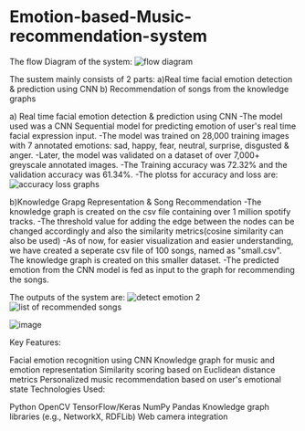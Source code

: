 # Emotion-based-Music-recommendation-system

The flow Diagram of the system:
![flow diagram](https://github.com/prashiljatakiya/Emotion-based-Music-recommendation-system/assets/92420541/0eb499dd-7d25-4b1a-a40f-6a5bbaef8e57)



The sustem mainly consists of 2 parts:
a)Real time facial emotion detection & prediction using CNN
b) Recommendation of songs from the knowledge graphs

a) Real time facial emotion detection & prediction using CNN
-The model used was a CNN Sequential model for predicting emotion of user's real time facial expression input.
-The model was trained on 28,000 training images with 7 annotated emotions: sad, happy, fear, neutral, surprise, disgusted & anger.
-Later, the model was validated on a dataset of over 7,000+ greyscale annotated images.
-The Training accuracy was 72.32% and the validation accuracy was 61.34%.
-The plotss for accuracy and loss are:
![accuracy   loss graphs](https://github.com/prashiljatakiya/Emotion-based-Music-recommendation-system/assets/92420541/49cca8f7-3602-4829-8ba6-029f03a978ef)


b)Knowledge Grapg Representation & Song Recommendation
-The knowledge graph is created on the csv file containing over 1 million spotify tracks.
-The threshold value for adding the edge between the nodes can be changed accordingly and also the similarity metrics(cosine similarity can also be used)
-As of now, for easier visualization and easier understanding, we have created a seperate csv file of 100 songs, named as "small.csv". The knowledge graph is created on this smaller dataset.
-The predicted emotion from the CNN model is fed as input to the graph for recommending the songs.


The outputs of the system are:
![detect emotion 2](https://github.com/prashiljatakiya/Emotion-based-Music-recommendation-system/assets/92420541/a4039a01-c023-49fd-b1dd-8e7fb85c424c)
![list of recommended songs](https://github.com/prashiljatakiya/Emotion-based-Music-recommendation-system/assets/92420541/e0eb5ba3-e3d0-4dfc-ac7d-faf2cd004a2d)

![image](https://github.com/prashiljatakiya/Emotion-based-Music-recommendation-system/assets/92420541/b868022a-0b0d-47c8-9c11-8b3281f5adba)





Key Features:

Facial emotion recognition using CNN
Knowledge graph for music and emotion representation
Similarity scoring based on Euclidean distance metrics
Personalized music recommendation based on user's emotional state
Technologies Used:

Python
OpenCV
TensorFlow/Keras
NumPy
Pandas
Knowledge graph libraries (e.g., NetworkX, RDFLib)
Web camera integration
